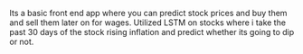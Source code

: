 Its a basic front end app where you can predict stock prices and buy them and sell them later on for wages. Utilized LSTM on stocks where i take the past 30 days of the stock rising inflation and predict whether its going to dip or not.
